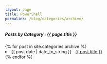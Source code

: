 ```yaml
---
layout: page
title: PowerShell
permalink: /blog/categories/archive/
---
```


<h5> Posts by Category : {{ page.title }} </h5>

<div class="card">
{% for post in site.categories.archive %}
 <li class="category-posts"><span>{{ post.date | date_to_string }}</span> &nbsp; <a href="{{ post.url }}">{{ post.title }}</a></li>
{% endfor %}
</div>
